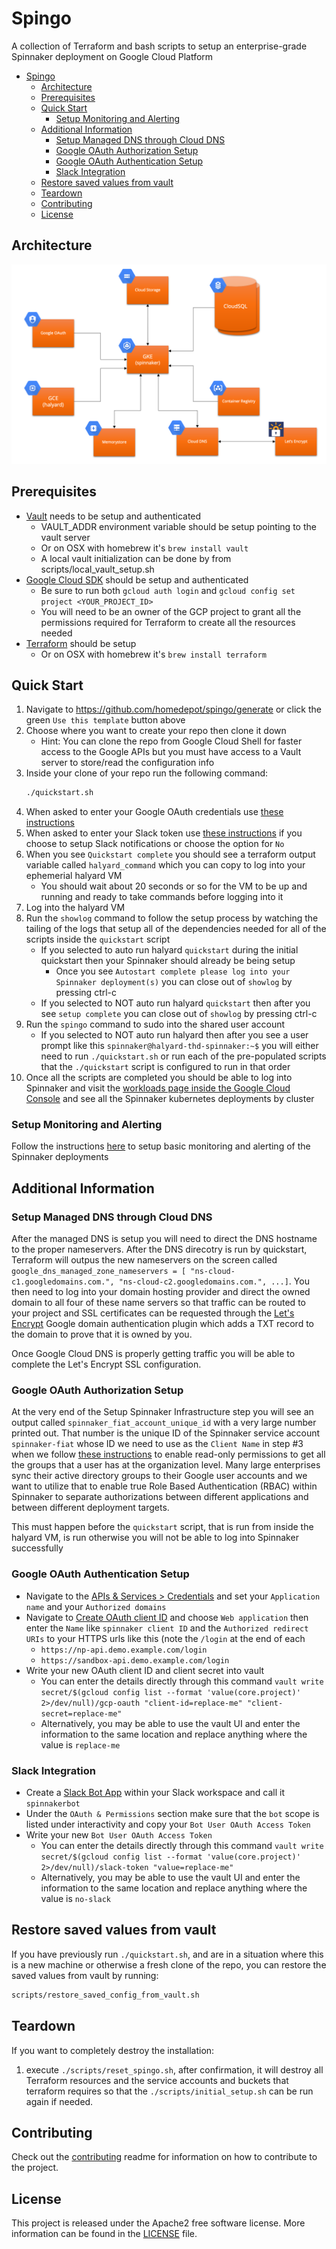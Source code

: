 # Spingo
<a id="markdown-spingo" name="spingo"></a>
A collection of Terraform and bash scripts to setup an enterprise-grade Spinnaker deployment on Google Cloud Platform

<!-- TOC -->

- [Spingo](#spingo)
    - [Architecture](#architecture)
    - [Prerequisites](#prerequisites)
    - [Quick Start](#quick-start)
        - [Setup Monitoring and Alerting](#setup-monitoring-and-alerting)
    - [Additional Information](#additional-information)
        - [Setup Managed DNS through Cloud DNS](#setup-managed-dns-through-cloud-dns)
        - [Google OAuth Authorization Setup](#google-oauth-authorization-setup)
        - [Google OAuth Authentication Setup](#google-oauth-authentication-setup)
        - [Slack Integration](#slack-integration)
    - [Restore saved values from vault](#restore-saved-values-from-vault)
    - [Teardown](#teardown)
    - [Contributing](#contributing)
    - [License](#license)

<!-- /TOC -->

## Architecture
<a id="markdown-architecture" name="architecture"></a>

![diagram](images/spingo-picture.png)

## Prerequisites
<a id="markdown-prerequisites" name="prerequisites"></a>

- [Vault](https://www.vaultproject.io/downloads.html) needs to be setup and authenticated
	- VAULT_ADDR environment variable should be setup pointing to the vault server
	- Or on OSX with homebrew it's `brew install vault`
	- A local vault initialization can be done by from scripts/local_vault_setup.sh
- [Google Cloud SDK](https://cloud.google.com/sdk/install) should be setup and authenticated
	- Be sure to run both `gcloud auth login` and `gcloud config set project <YOUR_PROJECT_ID>`
	- You will need to be an owner of the GCP project to grant all the permissions required for Terraform to create all the resources needed
- [Terraform](https://www.terraform.io/downloads.html) should be setup
	- Or on OSX with homebrew it's `brew install terraform`

## Quick Start
<a id="markdown-quick-start" name="quick-start"></a>

1. Navigate to https://github.com/homedepot/spingo/generate or click the green `Use this template` button above
1. Choose where you want to create your repo then clone it down
    - Hint: You can clone the repo from Google Cloud Shell for faster access to the Google APIs but you must have access to a Vault server to store/read the configuration info
1. Inside your clone of your repo run the following command:
    ```sh
    ./quickstart.sh
    ```
1. When asked to enter your Google OAuth credentials use [these instructions](#google-oauth-authentication-setup)
1. When asked to enter your Slack token use [these instructions](#if-you-are-going-to-use-slack-integration-skip-to-next-section-if-not) if you choose to setup Slack notifications or choose the option for `No`
1. When you see `Quickstart complete` you should see a terraform output variable called `halyard_command` which you can copy to log into your ephemerial halyard VM
    - You should wait about 20 seconds or so for the VM to be up and running and ready to take commands before logging into it
1. Log into the halyard VM
1. Run the `showlog` command to follow the setup process by watching the tailing of the logs that setup all of the dependencies needed for all of the scripts inside the `quickstart` script
    - If you selected to auto run halyard `quickstart` during the initial quickstart then your Spinnaker should already be being setup
        - Once you see `Autostart complete please log into your Spinnaker deployment(s)` you can close out of `showlog` by pressing ctrl-c
    - If you selected to NOT auto run halyard `quickstart` then after you see `setup complete` you can close out of `showlog` by pressing ctrl-c
1. Run the `spingo` command to sudo into the shared user account
    - If you selected to NOT auto run halyard then after you see a user prompt like this `spinnaker@halyard-thd-spinnaker:~$` you will either need to run `./quickstart.sh` or run each of the pre-populated scripts that the `./quickstart` script is configured to run in that order
1. Once all the scripts are completed you should be able to log into Spinnaker and visit the [workloads page inside the Google Cloud Console](https://console.cloud.google.com/kubernetes/workload) and see all the Spinnaker kubernetes deployments by cluster

### Setup Monitoring and Alerting
<a id="markdown-setup-monitoring-and-alerting" name="setup-monitoring-and-alerting"></a>

Follow the instructions [here](monitoring-alerting) to setup basic monitoring and alerting of the Spinnaker deployments

## Additional Information
<a id="markdown-additional-information" name="additional-information"></a>

### Setup Managed DNS through Cloud DNS
<a id="markdown-setup-managed-dns-through-cloud-dns" name="setup-managed-dns-through-cloud-dns"></a>

After the managed DNS is setup you will need to direct the DNS hostname to the proper nameservers. After the DNS direcotry is run by quickstart, Terraform will outpus the new nameservers on the screen called `google_dns_managed_zone_nameservers = [ "ns-cloud-c1.googledomains.com.", "ns-cloud-c2.googledomains.com.", ...]`. You then need to log into your domain hosting provider and direct the owned domain to all four of these name servers so that traffic can be routed to your project and SSL certificates can be requested through the [Let's Encrypt](https://letsencrypt.org/) Google domain authentication plugin which adds a TXT record to the domain to prove that it is owned by you.

Once Google Cloud DNS is properly getting traffic you will be able to complete the Let's Encrypt SSL configuration.

### Google OAuth Authorization Setup
<a id="markdown-google-oauth-authorization-setup" name="google-oauth-authorization-setup"></a>

At the very end of the Setup Spinnaker Infrastructure step you will see an output called `spinnaker_fiat_account_unique_id` with a very large number printed out. That number is the unique ID of the Spinnaker service account `spinnaker-fiat` whose ID we need to use as the `Client Name` in step #3 when we follow [these instructions](https://www.spinnaker.io/setup/security/authorization/google-groups/#service-account-setup) to enable read-only permissions to get all the groups that a user has at the organization level. Many large enterprises sync their active directory groups to their Google user accounts and we want to utilize that to enable true Role Based Authentication (RBAC) within Spinnaker to separate authorizations between different applications and between different deployment targets.

This must happen before the `quickstart` script, that is run from inside the halyard VM, is run otherwise you will not be able to log into Spinnaker successfully

### Google OAuth Authentication Setup
<a id="markdown-google-oauth-authentication-setup" name="google-oauth-authentication-setup"></a>

- Navigate to the [APIs & Services > Credentials](https://console.cloud.google.com/apis/credentials/consent) and set your `Application name` and your `Authorized domains`
- Navigate to [Create OAuth client ID](https://console.cloud.google.com/apis/credentials/oauthclient) and choose `Web application` then enter the `Name` like `spinnaker client ID` and the `Authorized redirect URIs` to your HTTPS urls like this (note the `/login` at the end of each
	- `https://np-api.demo.example.com/login`
	- `https://sandbox-api.demo.example.com/login`
- Write your new OAuth client ID and client secret into vault
	- You can enter the details directly through this command	`vault write secret/$(gcloud config list --format 'value(core.project)' 2>/dev/null)/gcp-oauth "client-id=replace-me" "client-secret=replace-me"`
	- Alternatively, you may be able to use the vault UI and enter the information to the same location and replace anything where the value is `replace-me`

### Slack Integration
<a id="markdown-slack-integration" name="slack-integration"></a>

- Create a [Slack Bot App](https://api.slack.com/apps) within your Slack workspace and call it `spinnakerbot`
- Under the `OAuth & Permissions` section make sure that the `bot` scope is listed under interactivity and copy your `Bot User OAuth Access Token`
- Write your new `Bot User OAuth Access Token`
	- You can enter the details directly through this command	 `vault write secret/$(gcloud config list --format 'value(core.project)' 2>/dev/null)/slack-token "value=replace-me"`
	- Alternatively, you may be able to use the vault UI and enter the information to the same location and replace anything where the value is `no-slack`


## Restore saved values from vault
<a id="markdown-restore-saved-values-from-vault" name="restore-saved-values-from-vault"></a>

If you have previously run `./quickstart.sh`, and are in a situation where this is a new machine or otherwise a fresh clone of the repo, you can restore the saved values from vault by running:

```sh
scripts/restore_saved_config_from_vault.sh
```

## Teardown
<a id="markdown-teardown" name="teardown"></a>

If you want to completely destroy the installation:

1. execute `./scripts/reset_spingo.sh`, after confirmation, it will destroy all Terraform resources and the service accounts and buckets that terraform requires so that the `./scripts/initial_setup.sh` can be run again if needed.

## Contributing
<a id="markdown-contributing" name="contributing"></a>

Check out the [contributing](CONTRIBUTING.md) readme for information on how to contribute to the project.

## License
<a id="markdown-license" name="license"></a>

This project is released under the Apache2 free software license. More information can be found in the [LICENSE](LICENSE) file.
